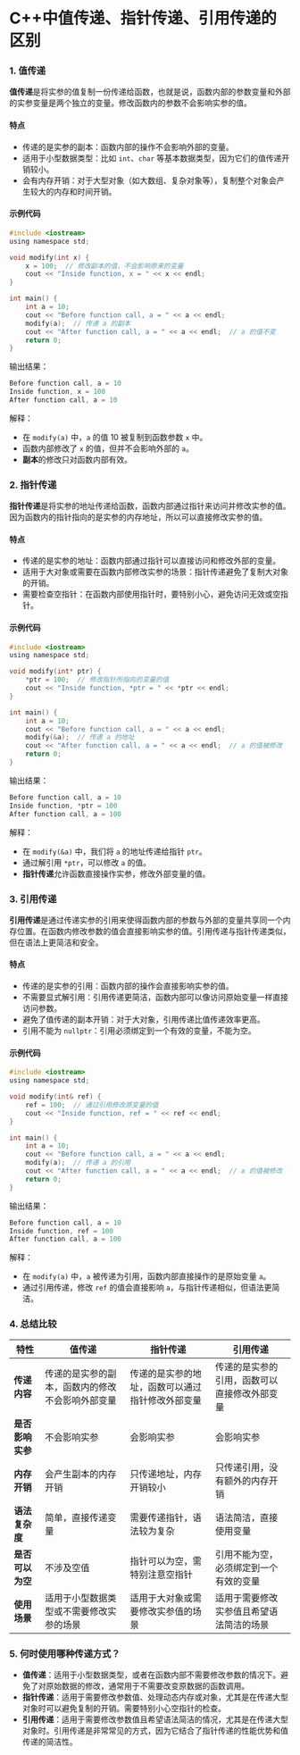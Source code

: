 # C++中值传递、指针传递、引用传递的区别

### 1. 值传递

**值传递**是将实参的值复制一份传递给函数，也就是说，函数内部的参数变量和外部的实参变量是两个独立的变量。修改函数内的参数不会影响实参的值。

#### 特点

- 传递的是实参的副本：函数内部的操作不会影响外部的变量。
- 适用于小型数据类型：比如 `int`、`char` 等基本数据类型，因为它们的值传递开销较小。
- 会有内存开销：对于大型对象（如大数组、复杂对象等），复制整个对象会产生较大的内存和时间开销。

#### 示例代码

```c
#include <iostream>
using namespace std;

void modify(int x) {
    x = 100;  // 修改副本的值，不会影响原来的变量
    cout << "Inside function, x = " << x << endl;
}

int main() {
    int a = 10;
    cout << "Before function call, a = " << a << endl;
    modify(a);  // 传递 a 的副本
    cout << "After function call, a = " << a << endl;  // a 的值不变
    return 0;
}
```

输出结果：

```c
Before function call, a = 10
Inside function, x = 100
After function call, a = 10
```

解释：

- 在 `modify(a)` 中，`a` 的值 10 被复制到函数参数 `x` 中。
- 函数内部修改了 `x` 的值，但并不会影响外部的 `a`。
- **副本**的修改只对函数内部有效。

### 2. 指针传递

**指针传递**是将实参的地址传递给函数，函数内部通过指针来访问并修改实参的值。因为函数内的指针指向的是实参的内存地址，所以可以直接修改实参的值。

#### 特点

- 传递的是实参的地址：函数内部通过指针可以直接访问和修改外部的变量。
- 适用于大对象或需要在函数内部修改实参的场景：指针传递避免了复制大对象的开销。
- 需要检查空指针：在函数内部使用指针时，要特别小心，避免访问无效或空指针。

#### 示例代码

```c
#include <iostream>
using namespace std;

void modify(int* ptr) {
    *ptr = 100;  // 修改指针所指向的变量的值
    cout << "Inside function, *ptr = " << *ptr << endl;
}

int main() {
    int a = 10;
    cout << "Before function call, a = " << a << endl;
    modify(&a);  // 传递 a 的地址
    cout << "After function call, a = " << a << endl;  // a 的值被修改
    return 0;
}
```

输出结果：

```c
Before function call, a = 10
Inside function, *ptr = 100
After function call, a = 100
```

解释：

- 在 `modify(&a)` 中，我们将 `a` 的地址传递给指针 `ptr`。
- 通过解引用 `*ptr`，可以修改 `a` 的值。
- **指针传递**允许函数直接操作实参，修改外部变量的值。

### 3. 引用传递

**引用传递**是通过传递实参的引用来使得函数内部的参数与外部的变量共享同一个内存位置。在函数内修改参数的值会直接影响实参的值。引用传递与指针传递类似，但在语法上更简洁和安全。

#### 特点

- 传递的是实参的引用：函数内部的操作会直接影响实参的值。
- 不需要显式解引用：引用传递更简洁，函数内部可以像访问原始变量一样直接访问参数。
- 避免了值传递的副本开销：对于大对象，引用传递比值传递效率更高。
- 引用不能为 `nullptr`：引用必须绑定到一个有效的变量，不能为空。

#### 示例代码

```c
#include <iostream>
using namespace std;

void modify(int& ref) {
    ref = 100;  // 通过引用修改原变量的值
    cout << "Inside function, ref = " << ref << endl;
}

int main() {
    int a = 10;
    cout << "Before function call, a = " << a << endl;
    modify(a);  // 传递 a 的引用
    cout << "After function call, a = " << a << endl;  // a 的值被修改
    return 0;
}
```

输出结果：

```c
Before function call, a = 10
Inside function, ref = 100
After function call, a = 100
```

解释：

- 在 `modify(a)` 中，`a` 被传递为引用，函数内部直接操作的是原始变量 `a`。
- 通过引用传递，修改 `ref` 的值会直接影响 `a`，与指针传递相似，但语法更简洁。

### 4. 总结比较

| 特性             | 值传递                                           | 指针传递                                         | 引用传递                                     |
| ---------------- | ------------------------------------------------ | ------------------------------------------------ | -------------------------------------------- |
| **传递内容**     | 传递的是实参的副本，函数内的修改不会影响外部变量 | 传递的是实参的地址，函数可以通过指针修改外部变量 | 传递的是实参的引用，函数可以直接修改外部变量 |
| **是否影响实参** | 不会影响实参                                     | 会影响实参                                       | 会影响实参                                   |
| **内存开销**     | 会产生副本的内存开销                             | 只传递地址，内存开销较小                         | 只传递引用，没有额外的内存开销               |
| **语法复杂度**   | 简单，直接传递变量                               | 需要传递指针，语法较为复杂                       | 语法简洁，直接使用变量                       |
| **是否可以为空** | 不涉及空值                                       | 指针可以为空，需特别注意空指针                   | 引用不能为空，必须绑定到一个有效的变量       |
| **使用场景**     | 适用于小型数据类型或不需要修改实参的场景         | 适用于大对象或需要修改实参值的场景               | 适用于需要修改实参值且希望语法简洁的场景     |

### 5. 何时使用哪种传递方式？

- **值传递**：适用于小型数据类型，或者在函数内部不需要修改参数的情况下。避免了对原始数据的修改，通常用于不需要改变原数据的函数调用。
- **指针传递**：适用于需要修改参数值、处理动态内存或对象，尤其是在传递大型对象时可以避免复制的开销。需要特别小心空指针的检查。
- **引用传递**：适用于需要修改参数值且希望语法简洁的情况，尤其是在传递大型对象时。引用传递是非常常见的方式，因为它结合了指针传递的性能优势和值传递的简洁性。